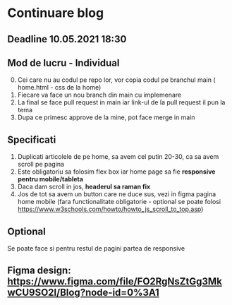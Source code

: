 # Continuare blog
## Deadline 10.05.2021 18:30

## Mod de lucru - Individual
0. Cei care nu au codul pe repo lor, vor copia codul pe branchul main ( home.html - css de la home)
1. Fiecare va face un nou branch din main cu implemenare
2. La final se face pull request in main iar link-ul de la pull request il pun la tema
3. Dupa ce primesc approve de la mine, pot face merge in main

## Specificati 

1. Duplicati articolele de pe home, sa avem cel putin 20-30, ca sa avem scroll pe pagina 
2. Este obligatoriu sa folosim flex box iar home page sa fie **responsive pentru mobile/tableta**
3. Daca dam scroll in jos, **headerul sa raman fix**
4. Jos de tot sa avem un button care ne duce sus, vezi in figma pagina home mobile (fara functionalitate obligatorie - optional se poate folosi https://www.w3schools.com/howto/howto_js_scroll_to_top.asp)


## Optional
 Se poate face si pentru restul de pagini partea de responsive


## Figma design: https://www.figma.com/file/FO2RgNsZtGg3MkwCU9SO2l/Blog?node-id=0%3A1






